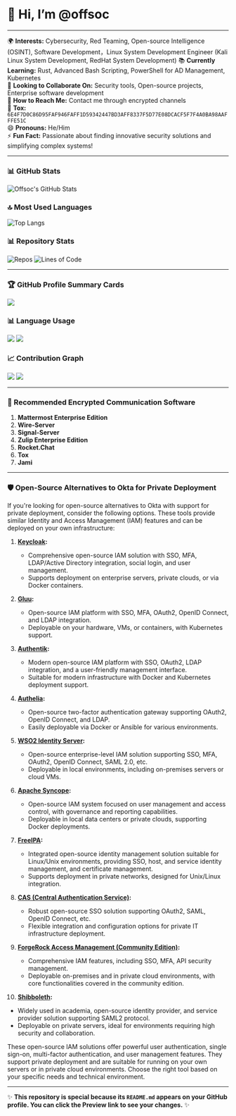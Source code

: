 # 👋 Hi, I’m @offsoc  
---

🌍 **Interests:** Cybersecurity, Red Teaming, Open-source Intelligence (OSINT), Software Development，Linux System Development Engineer (Kali Linux System Development, RedHat System Development)
📚 **Currently Learning:** Rust, Advanced Bash Scripting, PowerShell for AD Management, Kubernetes  
🤝 **Looking to Collaborate On:** Security tools, Open-source projects, Enterprise software development  
📧 **How to Reach Me:** Contact me through encrypted channels  
👩 **Tox:** `6E4F7D0C86D95FAF946FAFF1D59342447BD3AFF8337F5D77E08DCACF5F7F4A0BA98AAFFFE51C`  
😄 **Pronouns:** He/Him  
⚡ **Fun Fact:** Passionate about finding innovative security solutions and simplifying complex systems!  

---

### 📊 GitHub Stats

![Offsoc's GitHub Stats](https://github-readme-stats.vercel.app/api?username=offsoc&show_icons=true&theme=dark)

### 🔝 Most Used Languages

![Top Langs](https://github-readme-stats.vercel.app/api/top-langs/?username=offsoc&layout=compact&theme=dark)

### 📊 Repository Stats

![Repos](https://img.shields.io/github/repos/offsoc?style=for-the-badge&logo=github)
![Lines of Code](https://img.shields.io/badge/Total%20Lines%20of%20Code-Add%20Manually-blue?style=for-the-badge&logo=code)

---

### 🏆 GitHub Profile Summary Cards

![](http://github-profile-summary-cards.vercel.app/api/cards/profile-details?username=offsoc&theme=github_dark)

### 📊 Language Usage

![](http://github-profile-summary-cards.vercel.app/api/cards/repos-per-language?username=offsoc&theme=github_dark)
![](http://github-profile-summary-cards.vercel.app/api/cards/most-commit-language?username=offsoc&theme=github_dark)

### 📈 Contribution Graph

![](http://github-profile-summary-cards.vercel.app/api/cards/stats?username=offsoc&theme=github_dark)
![](http://github-profile-summary-cards.vercel.app/api/cards/productive-time?username=offsoc&theme=github_dark&utcOffset=8)

---

### 🚀 Recommended Encrypted Communication Software

1. **Mattermost Enterprise Edition**  
2. **Wire-Server**  
3. **Signal-Server**  
4. **Zulip Enterprise Edition**  
5. **Rocket.Chat**  
6. **Tox**  
7. **Jami**  

---

### 🛡️ Open-Source Alternatives to Okta for Private Deployment

If you're looking for open-source alternatives to Okta with support for private deployment, consider the following options. These tools provide similar Identity and Access Management (IAM) features and can be deployed on your own infrastructure:

1. **[Keycloak](https://www.keycloak.org/):**  
   - Comprehensive open-source IAM solution with SSO, MFA, LDAP/Active Directory integration, social login, and user management.  
   - Supports deployment on enterprise servers, private clouds, or via Docker containers.

2. **[Gluu](https://gluu.org/):**  
   - Open-source IAM platform with SSO, MFA, OAuth2, OpenID Connect, and LDAP integration.  
   - Deployable on your hardware, VMs, or containers, with Kubernetes support.

3. **[Authentik](https://goauthentik.io/):**  
   - Modern open-source IAM platform with SSO, OAuth2, LDAP integration, and a user-friendly management interface.  
   - Suitable for modern infrastructure with Docker and Kubernetes deployment support.

4. **[Authelia](https://www.authelia.com/):**  
   - Open-source two-factor authentication gateway supporting OAuth2, OpenID Connect, and LDAP.  
   - Easily deployable via Docker or Ansible for various environments.

5. **[WSO2 Identity Server](https://wso2.com/identity-and-access-management/):**  
   - Open-source enterprise-level IAM solution supporting SSO, MFA, OAuth2, OpenID Connect, SAML 2.0, etc.  
   - Deployable in local environments, including on-premises servers or cloud VMs.

6. **[Apache Syncope](https://syncope.apache.org/):**  
   - Open-source IAM system focused on user management and access control, with governance and reporting capabilities.  
   - Deployable in local data centers or private clouds, supporting Docker deployments.

7. **[FreeIPA](https://www.freeipa.org/):**  
   - Integrated open-source identity management solution suitable for Linux/Unix environments, providing SSO, host, and service identity management, and certificate management.  
   - Supports deployment in private networks, designed for Unix/Linux integration.

8. **[CAS (Central Authentication Service)](https://apereo.github.io/cas/):**  
   - Robust open-source SSO solution supporting OAuth2, SAML, OpenID Connect, etc.  
   - Flexible integration and configuration options for private IT infrastructure deployment.

9. **[ForgeRock Access Management (Community Edition)](https://www.forgerock.com/):**  
   - Comprehensive IAM features, including SSO, MFA, API security management.  
   - Deployable on-premises and in private cloud environments, with core functionalities covered in the community edition.

10. **[Shibboleth](https://shibboleth.net/):**  
   - Widely used in academia, open-source identity provider, and service provider solution supporting SAML2 protocol.  
   - Deployable on private servers, ideal for environments requiring high security and collaboration.

These open-source IAM solutions offer powerful user authentication, single sign-on, multi-factor authentication, and user management features. They support private deployment and are suitable for running on your own servers or in private cloud environments. Choose the right tool based on your specific needs and technical environment.

---

✨ **This repository is special because its `README.md` appears on your GitHub profile. You can click the Preview link to see your changes.** ✨
